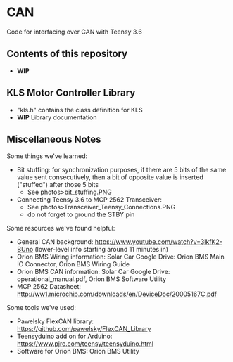 # CAN
Code for interfacing over CAN with Teensy 3.6

## Contents of this repository
* **WIP**


## KLS Motor Controller Library
* "kls.h" contains the class definition for KLS
* **WIP** Library documentation


## Miscellaneous Notes
Some things we've learned:
- Bit stuffing: for synchronization purposes, if there are 5 bits of the same value sent consecutively, then a bit of opposite value is inserted ("stuffed") after those 5 bits
	- See photos>bit_stuffing.PNG
- Connecting Teensy 3.6 to MCP 2562 Transceiver:
	- See photos>Transceiver_Teensy_Connections.PNG
	- do not forget to ground the STBY pin

Some resources we've found helpful:
- General CAN background: https://www.youtube.com/watch?v=3lkfK2-BUno (lower-level info starting around 11 minutes in)
- Orion BMS Wiring information: Solar Car Google Drive: Orion BMS Main IO Connector, Orion BMS Wiring Guide
- Orion BMS CAN information: Solar Car Google Drive: operational_manual.pdf, Orion BMS Software Utility
- MCP 2562 Datasheet: http://ww1.microchip.com/downloads/en/DeviceDoc/20005167C.pdf

Some tools we've used:
- Pawelsky FlexCAN library: https://github.com/pawelsky/FlexCAN_Library
- Teensyduino add on for Arduino: https://www.pjrc.com/teensy/teensyduino.html
- Software for Orion BMS: Orion BMS Utility
